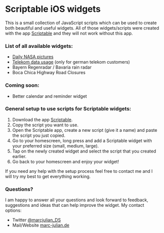 # Scriptable iOS widgets
This is a small collection of JavaScript scripts which can be used to create both beautiful and useful widgets.
All of those widgets/scripts were created with the app <a href="https://scriptable.app/">Scriptable</a> and they will not work without this app.

### List of all available widgets:
- <a href="https://github.com/marcjulianschwarz/scriptable-widgets/tree/main/nasa-pictures">Daily NASA pictures</a>
- <a href="https://github.com/marcjulianschwarz/telekom-data-usage-widget">Telekom data usage</a> (only for german telekom customers)
- Bayern Regenradar / Bavaria rain radar
- Boca Chica Highway Road Closures

### Coming soon:
- Better calendar and reminder widget

### General setup to use scripts for Scriptable widgets:
1. Download the app <a href="https://scriptable.app/">Scriptable</a>.
2. Copy the script you want to use.
3. Open the Scriptable app, create a new script (give it a name) and paste the script you just copied.
4. Go to your homescreen, long press and add a Scriptable widget with your preferred size (small, medium, large).
5. Tap on the newly created widget and select the script that you created earlier.
6. Go back to your homescreen and enjoy your widget!

If you need any help with the setup process feel free to contact me and I will try my best to get everything working.

### Questions?
I am happy to answer all your questions and look forward to feedback, suggestions and ideas that can help improve the widget.
My contact options:
- Twitter <a href="https://twitter.com/marcjulian_DS">@marcjulian_DS</a>
- Mail/Website <a href="https://www.marc-julian.de/">marc-julian.de</a>
